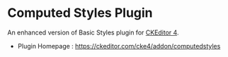 # Computed Styles Plugin

An enhanced version of Basic Styles plugin for [CKEditor 4](https://ckeditor.com).

 * Plugin Homepage : https://ckeditor.com/cke4/addon/computedstyles
